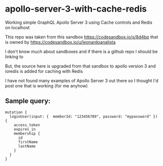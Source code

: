 # apollo-server-3-with-cache-redis

Working simple GraphQL Apollo Server 3 using Cache controls and Redis on localhost

This repo was taken from this sandbox https://codesandbox.io/s/8d4bp that is owned by https://codesandbox.io/u/leonardoanalista

I don't know much about sandboxes and if there is a github repo I should be linking to

But, the source here is upgraded from that sandbox to apollo version 3 and ioredis is added for caching with Redis

I have not found many examples of Apollo Server 3 out there so I thought I'd post one that is working (for me anyhow)


## Sample query:

```
mutation {
  loginUser(input: {  memberId: "123456789", password: "mypassword" }) {
  	access_token
    expires_in
  	membership {
      id
      firstName
      lastName
    }
  }
}
```
